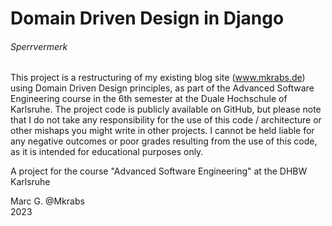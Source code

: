 # Domain Driven Design in Django

###### Sperrvermerk

This project is a restructuring of my existing blog site (www.mkrabs.de) using Domain Driven Design principles, as
part of the Advanced Software Engineering course in the 6th semester at the Duale Hochschule of Karlsruhe. The project
code is publicly available on GitHub, but please note that I do not take any responsibility for the use of this
code / architecture or other mishaps you might write in other projects. I cannot be held liable for any negative
outcomes or poor grades resulting from the use of this code, as it is intended for educational purposes only.


A project for the course "Advanced Software Engineering" at the DHBW Karlsruhe

Marc G. @Mkrabs  
2023